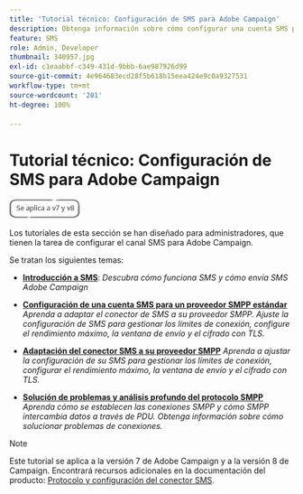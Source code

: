 ```yaml
---
title: 'Tutorial técnico: Configuración de SMS para Adobe Campaign'
description: Obtenga información sobre cómo configurar una cuenta SMS para proveedores SMTP y cómo analizar y solucionar problemas de la configuración.
feature: SMS
role: Admin, Developer
thumbnail: 340957.jpg
exl-id: c1eaabbf-c349-431d-9bbb-6ae987926d99
source-git-commit: 4e964683ecd28f5b618b15eea424e9c0a9327531
workflow-type: tm+mt
source-wordcount: '201'
ht-degree: 100%

---
```


# Tutorial técnico: Configuración de SMS para Adobe Campaign

![Aplicable a las versiones 7 y 8](../assets/V7-V8-stamp.png)

Los tutoriales de esta sección se han diseñado para administradores, que tienen la tarea de configurar el canal SMS para Adobe Campaign.

Se tratan los siguientes temas:

* **[Introducción a SMS](/help/tutorial-sms/introduction-to-sms.md)**:
  *Descubra cómo funciona SMS y cómo envía SMS Adobe Campaign*

* **[Configuración de una cuenta SMS para un proveedor SMPP estándar](/help/tutorial-sms/set-up-account-for-standard-smpp-provider.md)**
  *Aprenda a adaptar el conector de SMS a su proveedor SMPP. Ajuste la configuración de SMS para gestionar los límites de conexión, configure el rendimiento máximo, la ventana de envío y el cifrado con TLS.*

* **[Adaptación del conector SMS a su proveedor SMPP](/help/tutorial-sms/adapt-sms-connector-to-smpp-provider.md)**
  *Aprenda a ajustar la configuración de su SMS para gestionar los límites de conexión, configurar el rendimiento máximo, la ventana de envío y el cifrado con TLS.*

* **[Solución de problemas y análisis profundo del protocolo SMPP](/help/tutorial-sms/smpp-deep-dive-and-troubleshooting.md)**
  *Aprenda cómo se establecen las conexiones SMPP y cómo SMPP intercambia datos a través de PDU. Obtenga información sobre cómo solucionar problemas de conexiones.*

>[!NOTE]
>
>Este tutorial se aplica a la versión 7 de Adobe Campaign y a la versión 8 de Campaign. Encontrará recursos adicionales en la documentación del producto: [Protocolo y configuración del conector SMS](https://experienceleague.adobe.com/docs/campaign-classic/using/sending-messages/sending-messages-on-mobiles/sms-protocol.html?lang=es#sending-messages).
